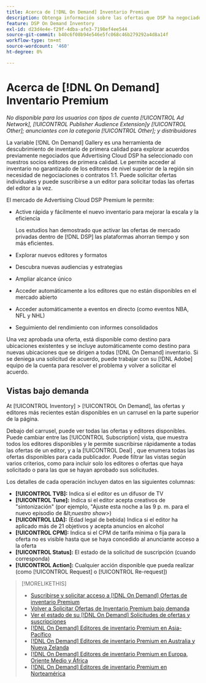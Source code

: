 ```yaml
---
title: Acerca de [!DNL On Demand] Inventario Premium
description: Obtenga información sobre las ofertas que DSP ha negociado previamente con socios de editor premium.
feature: DSP On Demand Inventory
exl-id: d23d4e4e-f29f-4dba-afe3-7198ef4ee544
source-git-commit: b40c6f08b94e546e5fc068c46b279292a4d8a14f
workflow-type: tm+mt
source-wordcount: '460'
ht-degree: 0%

---
```


# Acerca de [!DNL On Demand] Inventario Premium

*No disponible para los usuarios con tipos de cuenta [!UICONTROL Ad Network], [!UICONTROL Publisher Audience Extension]y [!UICONTROL Other]; anunciantes con la categoría [!UICONTROL Other]; y distribuidores*

La variable [!DNL On Demand] Gallery es una herramienta de descubrimiento de inventario de primera calidad para explorar acuerdos previamente negociados que Advertising Cloud DSP ha seleccionado con nuestros socios editores de primera calidad. Le permite acceder al inventario no garantizado de los editores de nivel superior de la región sin necesidad de negociaciones o contratos 1:1. Puede solicitar ofertas individuales y puede suscribirse a un editor para solicitar todas las ofertas del editor a la vez.

El mercado de Advertising Cloud DSP Premium le permite:

* Active rápida y fácilmente el nuevo inventario para mejorar la escala y la eficiencia

   Los estudios han demostrado que activar las ofertas de mercado privadas dentro de [!DNL DSP] las plataformas ahorran tiempo y son más eficientes.

* Explorar nuevos editores y formatos
* Descubra nuevas audiencias y estrategias
* Ampliar alcance único
* Acceder automáticamente a los editores que no están disponibles en el mercado abierto
* Acceder automáticamente a eventos en directo (como eventos NBA, NFL y NHL)
* Seguimiento del rendimiento con informes consolidados

Una vez aprobada una oferta, está disponible como destino para ubicaciones existentes y se incluye automáticamente como destino para nuevas ubicaciones que se dirigen a todas [!DNL On Demand] inventario. Si se deniega una solicitud de acuerdo, puede trabajar con su [!DNL Adobe] equipo de la cuenta para resolver el problema y volver a solicitar el acuerdo.

## Vistas bajo demanda

At [!UICONTROL Inventory] > [!UICONTROL On Demand], las ofertas y editores más recientes <!-- how recent? --> están disponibles en un carrusel en la parte superior de la página.

Debajo del carrusel, puede ver todas las ofertas y editores disponibles. Puede cambiar entre las [!UICONTROL Subscription] vista, que muestra todos los editores disponibles y le permite suscribirse rápidamente a todas las ofertas de un editor, y a la [!UICONTROL Deal] , que enumera todas las ofertas disponibles para cada publicador. Puede filtrar las vistas según varios criterios, como para incluir solo los editores o ofertas que haya solicitado o para las que se hayan aprobado sus solicitudes.

Los detalles de cada operación incluyen datos en las siguientes columnas:

* **[!UICONTROL TVB]:** Indica si el editor es un difusor de TV
* **[!UICONTROL Tune]:** Indica si el editor acepta creativos de &quot;sintonización&quot; (por ejemplo, &quot;Ajuste esta noche a las 9 p. m. para el nuevo episodio de \&lt;*nuestro show*\>)
* **[!UICONTROL LDA]:** (Edad legal de bebida) Indica si el editor ha aplicado más de 21 objetivos y acepta anuncios en alcohol
* **[!UICONTROL CPM]:** Indica si el CPM de tarifa mínima o fija para la oferta no es visible hasta que se haya concedido al anunciante acceso a la oferta
* **[!UICONTROL Status]:** El estado de la solicitud de suscripción (cuando corresponda)
* **[!UICONTROL Action]:** Cualquier acción disponible que pueda realizar (como [!UICONTROL Request] o [!UICONTROL Re-request])

>[!MORELIKETHIS]
>
>* [Suscribirse y solicitar acceso a [!DNL On Demand] Ofertas de inventario Premium](on-demand-inventory-subscribe.md)
>* [Volver a Solicitar Ofertas de Inventario Premium bajo demanda](on-demand-inventory-rerequest.md)
>* [Ver el estado de su [!DNL On Demand] Solicitudes de ofertas y suscripciones](on-demand-inventory-view-status.md)
>* [[!DNL On Demand] Editores de inventario Premium en Asia-Pacífico](on-demand-inventory-publishers-apac.md)
>* [[!DNL On Demand] Editores de inventario Premium en Australia y Nueva Zelanda](on-demand-inventory-publishers-anz.md)
>* [[!DNL On Demand] Editores de inventario Premium en Europa, Oriente Medio y África](on-demand-inventory-publishers-emea.md)
>* [[!DNL On Demand] Editores de inventario Premium en Norteamérica](on-demand-inventory-publishers-na.md)

